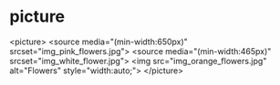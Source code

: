 # picture
&lt;picture>   &lt;source media="(min-width:650px)" srcset="img_pink_flowers.jpg">   &lt;source media="(min-width:465px)" srcset="img_white_flower.jpg">   &lt;img src="img_orange_flowers.jpg" alt="Flowers" style="width:auto;"> &lt;/picture>
